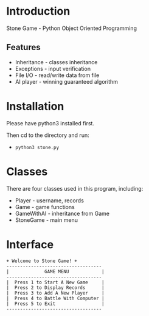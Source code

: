 # Introduction
Stone Game - Python Object Oriented Programming
## Features
* Inheritance - classes inheritance
* Exceptions - input verification
* File I/O - read/write data from file
* AI player - winning guaranteed algorithm

# Installation
Please have python3 installed first.

Then cd to the directory and run:
* `python3 stone.py`

# Classes
There are four classes used in this program, including:
* Player - username, records
* Game - game functions
* GameWithAI - inheritance from Game
* StoneGame - main menu

# Interface
```
+ Welcome to Stone Game! +
-----------------------------------
|             GAME MENU            |
-----------------------------------
|  Press 1 to Start A New Game     |
|  Press 2 to Display Records      |
|  Press 3 to Add A New Player     |
|  Press 4 to Battle With Computer |
|  Press 5 to Exit                 |
-----------------------------------
```
